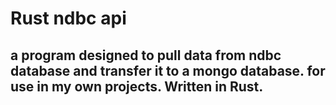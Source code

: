 # Rust ndbc api

## a program designed to pull data from ndbc database and transfer it to a mongo database. for use in my own projects. Written in Rust. 
